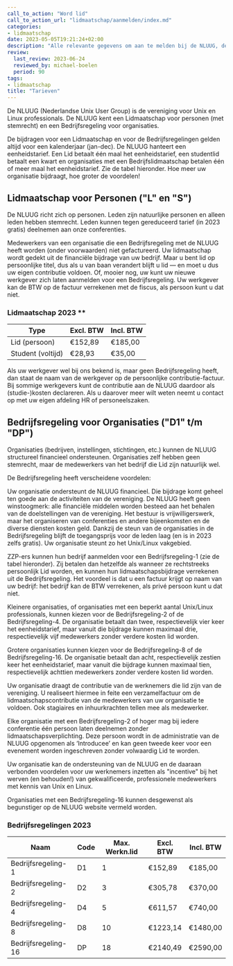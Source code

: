 ```yaml
---
call_to_action: "Word lid"
call_to_action_url: "lidmaatschap/aanmelden/index.md"
categories:
- lidmaatschap
date: 2023-05-05T19:21:24+02:00
description: "Alle relevante gegevens om aan te melden bij de NLUUG, de vereniging van professionele gebruikers van open systemen en open standaarden"
review:
  last_review: 2023-06-24
  reviewed_by: michael-boelen
  period: 90
tags:
- lidmaatschap
title: "Tarieven"
---
```


De NLUUG (Nederlandse Unix User Group) is de vereniging voor Unix en Linux professionals. De NLUUG kent een Lidmaatschap voor personen (met stemrecht) en een Bedrijfsregeling voor organisaties.

De bijdragen voor een Lidmaatschap en voor de Bedrijfsregelingen gelden altijd voor een kalenderjaar (jan-dec). De NLUUG hanteert een eenheidstarief. Een Lid betaalt één maal het eenheidstarief, een studentlid betaalt een kwart en organisaties met een Bedrijfslidmaatschap betalen één of meer maal het eenheidstarief. Zie de tabel hieronder. Hoe meer uw organisatie bijdraagt, hoe groter de voordelen!

## Lidmaatschap voor Personen ("L" en "S")

De NLUUG richt zich op personen. Leden zijn natuurlijke personen en alleen leden hebben stemrecht. Leden kunnen tegen gereduceerd tarief (in 2023 gratis) deelnemen aan onze conferenties.

Medewerkers van een organisatie die een Bedrijfsregeling met de NLUUG heeft worden (onder voorwaarden) niet gefactureerd. Uw lidmaatschap wordt gedekt uit de financiële bijdrage van uw bedrijf. Maar u bent lid op persoonlijke titel, dus als u van baan verandert blijft u lid — en moet u dus uw eigen contributie voldoen. Of, mooier nog, uw kunt uw nieuwe werkgever zich laten aanmelden voor een Bedrijfsregeling. Uw werkgever kan de BTW op de factuur verrekenen met de fiscus, als persoon kunt u dat niet.

### Lidmaatschap 2023 **

| Type              | Excl. BTW | Incl. BTW |
| ---               | ---       | ---       |
| Lid (persoon)     | €152,89   | €185,00   |
| Student (voltijd) | €28,93    | €35,00    |

Als uw werkgever wel bij ons bekend is, maar geen Bedrijfsregeling heeft, dan staat de naam van de werkgever op de persoonlijke contributie-factuur. Bij sommige werkgevers kunt de contributie aan de NLUUG daardoor als (studie-)kosten declareren. Als u daarover meer wilt weten neemt u contact op met uw eigen afdeling HR of personeelszaken.

## Bedrijfsregeling voor Organisaties ("D1" t/m "DP")

Organisaties (bedrijven, instellingen, stichtingen, etc.) kunnen de NLUUG structureel financieel ondersteunen. Organisaties zelf hebben geen stemrecht, maar de medewerkers van het bedrijf die Lid zijn natuurlijk wel.

De Bedrijfsregeling heeft verscheidene voordelen:

Uw organisatie ondersteunt de NLUUG financieel. Die bijdrage komt geheel ten goede aan de activiteiten van de vereniging. De NLUUG heeft geen winstoogmerk: alle financiële middelen worden besteed aan het behalen van de doelstellingen van de vereniging. Het bestuur is vrijwilligerswerk, maar het organiseren van conferenties en andere bijeenkomsten en de diverse diensten kosten geld. Dankzij de steun van de organisaties in de Bedrijfsregeling blijft de toegangsprijs voor de leden laag (en is in 2023 zelfs gratis). Uw organisatie steunt zo het Unix/Linux vakgebied.

ZZP-ers kunnen hun bedrijf aanmelden voor een Bedrijfsregeling-1 (zie de tabel hieronder). Zij betalen dan hetzelfde als wanneer ze rechtstreeks persoonlijk Lid worden, en kunnen hun lidmaatschapsbijdrage verrekenen uit de Bedrijfsregeling. Het voordeel is dat u een factuur krijgt op naam van uw bedrijf: het bedrijf kan de BTW verrekenen, als privé persoon kunt u dat niet.

Kleinere organisaties, of organisaties met een beperkt aantal Unix/Linux professionals, kunnen kiezen voor de Bedrijfsregeling-2 of de Bedrijfsregeling-4. De organisatie betaalt dan twee, respectievelijk vier keer het eenheidstarief, maar vanuit die bijdrage kunnen maximaal drie, respectievelijk vijf medewerkers zonder verdere kosten lid worden.

Grotere organisaties kunnen kiezen voor de Bedrijfsregeling-8 of de Bedrijfsregeling-16. De organisatie betaalt dan acht, respectievelijk zestien keer het eenheidstarief, maar vanuit die bijdrage kunnen maximaal tien, respectievelijk achttien medewerkers zonder verdere kosten lid worden.

Uw organisatie draagt de contributie van de werknemers die lid zijn van de vereniging. U realiseert hiermee in feite een verzamelfactuur om de lidmaatschapscontributie van de medewerkers van uw organisatie te voldoen. Ook stagiaires en inhuurkrachten tellen mee als medewerker.

Elke organisatie met een Bedrijfsregeling-2 of hoger mag bij iedere conferentie één persoon laten deelnemen zonder lidmaatschapsverplichting. Deze persoon wordt in de administratie van de NLUUG opgenomen als ‘Introducee’ en kan geen tweede keer voor een evenement worden ingeschreven zonder volwaardig Lid te worden.

Uw organisatie kan de ondersteuning van de NLUUG en de daaraan verbonden voordelen voor uw werknemers inzetten als "incentive" bij het werven (en behouden!) van gekwalificeerde, professionele medewerkers met kennis van Unix en Linux.

Organisaties met een Bedrijfsregeling-16 kunnen desgewenst als begunstiger op de NLUUG website vermeld worden.

### Bedrijfsregelingen 2023

| Naam                | Code | Max. Werkn.lid | Excl. BTW | Incl. BTW |
| ---                 | ---  | ---            | ---       | ---       |
| Bedrijfsregeling-1  | D1   | 1              | €152,89   | €185,00   |
| Bedrijfsregeling-2  | D2   | 3              | €305,78   | €370,00   |
| Bedrijfsregeling-4  | D4   | 5              | €611,57   | €740,00   |
| Bedrijfsregeling-8  | D8   | 10             | €1223,14  | €1480,00  |
| Bedrijfsregeling-16 | DP   | 18             | €2140,49  | €2590,00  |
